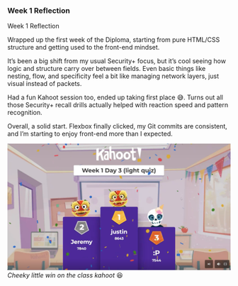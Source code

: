 ### Week 1 Reflection
Week 1 Reflection

Wrapped up the first week of the Diploma, starting from pure HTML/CSS structure and getting used to the front-end mindset.

It’s been a big shift from my usual Security+ focus, but it’s cool seeing how logic and structure carry over between fields. Even basic things like nesting, flow, and specificity feel a bit like managing network layers, just visual instead of packets.

Had a fun Kahoot session too, ended up taking first place 😅. Turns out all those Security+ recall drills actually helped with reaction speed and pattern recognition.

Overall, a solid start. Flexbox finally clicked, my Git commits are consistent, and I’m starting to enjoy front-end more than I expected.

![Week 1 Kahoot Win](assets/screenshot/week1_kahoot_win.png)
*Cheeky little win on the class kahoot* 😆

